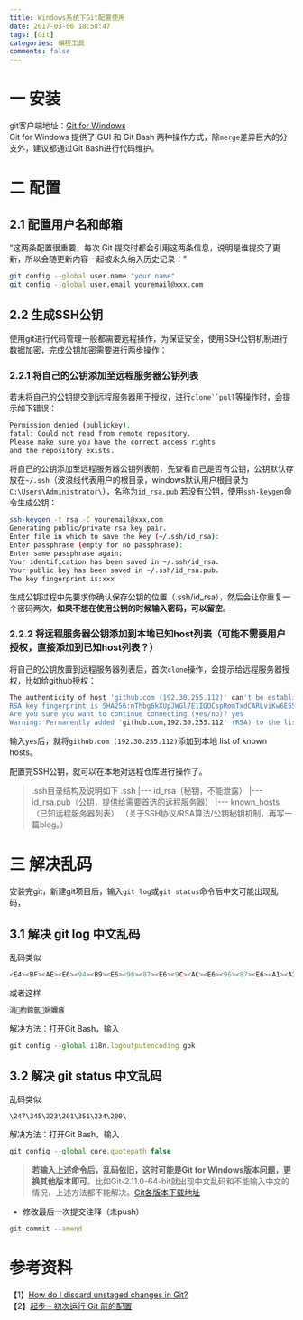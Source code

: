 ```yaml
---
title: Windows系统下Git配置使用
date: 2017-03-06 18:58:47
tags: [Git]
categories: 编程工具
comments: false
---
```


# 一 安装
git客户端地址：[Git for Windows](https://git-scm.com/download/win)   
Git for Windows 提供了 GUI 和 Git Bash 两种操作方式，除`merge`差异巨大的分支外，建议都通过Git Bash进行代码维护。

# 二 配置   
## 2.1 配置用户名和邮箱
“这两条配置很重要，每次 Git 提交时都会引用这两条信息，说明是谁提交了更新，所以会随更新内容一起被永久纳入历史记录：”
```bash
git config --global user.name "your name"
git config --global user.email youremail@xxx.com
```
## 2.2 生成SSH公钥
使用git进行代码管理一般都需要远程操作，为保证安全，使用SSH公钥机制进行数据加密，完成公钥加密需要进行两步操作：
### 2.2.1 将自己的公钥添加至远程服务器公钥列表
若未将自己的公钥提交到远程服务器用于授权，进行`clone``pull`等操作时，会提示如下错误：
```bash
Permission denied (publickey).
fatal: Could not read from remote repository.
Please make sure you have the correct access rights
and the repository exists.
```
将自己的公钥添加至远程服务器公钥列表前，先查看自己是否有公钥，公钥默认存放在`~/.ssh`（波浪线代表用户的根目录，windows默认用户根目录为`C:\Users\Administrator\`），名称为`id_rsa.pub`
若没有公钥，使用`ssh-keygen`命令生成公钥：
```bash
ssh-keygen -t rsa -C youremail@xxx.com
Generating public/private rsa key pair.
Enter file in which to save the key (~/.ssh/id_rsa):
Enter passphrase (empty for no passphrase):
Enter same passphrase again:
Your identification has been saved in ~/.ssh/id_rsa.
Your public key has been saved in ~/.ssh/id_rsa.pub.
The key fingerprint is:xxx
```
生成公钥过程中先要求你确认保存公钥的位置（.ssh/id_rsa），然后会让你重复一个密码两次，**如果不想在使用公钥的时候输入密码，可以留空**。

### 2.2.2 将远程服务器公钥添加到本地已知host列表（可能不需要用户授权，直接添加到已知host列表？）
将自己的公钥放置到远程服务器列表后，首次`clone`操作，会提示给远程服务器授权，比如给github授权：
```bash
The authenticity of host 'github.com (192.30.255.112)' can't be established.
RSA key fingerprint is SHA256:nThbg6kXUpJWGl7E1IGOCspRomTxdCARLviKw6E5SY8.
Are you sure you want to continue connecting (yes/no)? yes
Warning: Permanently added 'github.com,192.30.255.112' (RSA) to the list of known hosts.
```
输入`yes`后，就将`github.com (192.30.255.112)`添加到本地 list of known hosts。

配置完SSH公钥，就可以在本地对远程仓库进行操作了。

> .ssh目录结构及说明如下
.ssh
|--- id_rsa（秘钥，不能泄露）
|--- id_rsa.pub（公钥，提供给需要首选的远程服务器）
|--- known_hosts（已知远程服务器列表）
（关于SSH协议/RSA算法/公钥秘钥机制，再写一篇blog。）   

# 三 解决乱码   
安装完git，新建git项目后，输入`git log`或`git status`命令后中文可能出现乱码，
## 3.1 解决 git log 中文乱码
乱码类似
```js
<E4><BF><AE><E6><94><B9><E6><96><87><E6><9C><AC><E6><96><87><E6><A1><A3>
```
或者这样
```js
涓枃鍗氬娴嬭瘯
```
解决方法：打开Git Bash，输入
```js
git config --global i18n.logoutputencoding gbk
```
## 3.2 解决 git status 中文乱码
乱码类似
```
\247\345\223\201\351\234\200\
```
解决方法：打开Git Bash，输入
```js
git config --global core.quotepath false
```

> **若输入上述命令后，乱码依旧，这时可能是Git for Windows版本问题，更换其他版本即可**。比如Git-2.11.0-64-bit就出现中文乱码和不能输入中文的情况，上述方法都不能解决。[Git各版本下载地址](https://github.com/git-for-windows/git/tags)    

- 修改最后一次提交注释（未push）

```bash
git commit --amend
```

# 参考资料
【1】[How do I discard unstaged changes in Git?](http://stackoverflow.com/questions/673407/how-do-i-clear-my-local-working-directory-in-git)   
【2】[起步 - 初次运行 Git 前的配置](https://git-scm.com/book/zh/v1/%E8%B5%B7%E6%AD%A5-%E5%88%9D%E6%AC%A1%E8%BF%90%E8%A1%8C-Git-%E5%89%8D%E7%9A%84%E9%85%8D%E7%BD%AE)